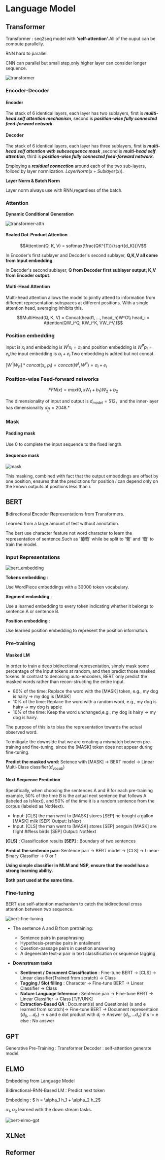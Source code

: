 # Language Model

## Transformer

Transformer : seq2seq model with **'self-attention'**.All of the ouput can be compute parallelly.

RNN hard to parallel.

CNN can parallel but small step,only higher layer can consider longer sequence.

![transformer](DL_Img/notes5/transformer.png)

### Encoder-Decoder

#### Encoder

The stack of 6 identical layers, each layer has two sublayers, first is ***muilti-head self attention mechanism***, second is ***position-wise fully connected feed-forward network***.

#### Decoder

The stack of 6 identical layers, each layer has three sublayers, first is ***multi-head self attention with subesequence mask*** ,second is ***multi-head self attention***, third is ***position-wise fully connected feed-forward network***.

Employing a ***residual connection*** around each of the two sub-layers, folloed by layer normlization. $LayerNorm(x + Sublayer(x))$.

**Layer Norm & Batch Norm** 

Layer norm always use with RNN,regardless of the batch.

### Attention

**Dynamic Conditional Generation**

![transformer-attn](DL_Img/notes5/attention.png)

#### Scaled Dot-Product Attention

$$Attention(Q, K, V) = softmax(\frac{QK^{T}}{\sqrt{d_K}})V$$

In Encoder's first sublayer and Decoder's second sublayer, **Q,K,V all come from Input embedding**.

In Decoder's second sublayer, **Q from Decoder first sublayer output; K,V from Encoder output**.

#### Multi-Head Attention

Multi-head attention allows the model to jointly attend to information from different representation subspaces at different positions. With a single attention head, averaging inhibits this.

$$MultiHead(Q, K, V) = Concat(head1, ..., head_h)W^O\\
head_i = Attention(QW_i^Q, KW_i^K, VW_i^V,)$$

### Position embedding

input is $x_i$ and embedding is $W^I x_i = \alpha_i$,and position embedding is $W^P p_i = e_i$,the input embedding is $\alpha_i + e_i$.Two embedding is added but not concat.

$[ W^I | W_P ] * concat(x_i, p_i) = concat(W^I, W^P) = \alpha_i + e_i$

### Position-wise Feed-forward networks

$$FFN(x) = max(0,xW_1+b_1)W_2+b_2$$

The dimensionality of input and output is $d_{model} = 512$，and the inner-layer has dimensionality $d_{ff} = 2048$.*

### Mask

#### Padding mask

Use 0 to complete the input sequence to the fixed length.

#### Sequence mask

![mask](DL_Img/notes5/transformer-mask.png)

This masking, combined with fact that the output embeddings are offset by one position, ensures that the predictions for position $i$ can depend only on the known outputs at positions less than $i$.

## BERT

**B**idirectional **E**ncoder **R**epresentations from **T**ransformers. 

Learned from a large amount of test without annotation.

The bert use character feature not word character to learn the representation of sentence.Such as '葡萄' while be split to '葡' and '萄' to train the model.
### Input Representations

![bert_embedding](DL_Img/notes5/bert-embed.png)

**Tokens embedding** :

Use WordPiece embeddings with a 30000 token vocabulary.

**Segment embedding** :

Use a learned embedding to every token indicating whether it belongs to sentence A or sentence B.

**Position embedding** :

Use learned position embedding to represent the position information.

### Pre-training

#### Masked LM

In order to train a deep bidirectional representation, simply mask some percentage of the input tokens at random, and then predict those masked tokens. In contrast to denoising auto-encoders, BERT only predict the masked words rather than recon-structing the entire input.

- 80% of the time: Replace the word with the [MASK] token, e.g., my dog is hairy → my dog is [MASK]
- 10% of the time: Replace the word with a random word, e.g., my dog is hairy → my dog is apple
- 10% of the time: Keep the word unchanged,e.g., my dog is hairy → my dog is hairy.

The purpose of this is to bias the representation towards the actual observed word.

To mitigate the downside that we are creating a mismatch between pre-training and fine-tuning, since the [MASK] token does not appear during fine-tuning. 

**Predict the masked word:** Setence with [MASK] → BERT model → Linear Multi-Class classifier($d_{vocab}$)

#### Next Sequence Prediction

Specifically, when choosing the sentences A and B for each pre-training example, 50% of the time B is the actual next sentence that follows A (labeled as IsNext), and 50% of the time it is a random sentence from the corpus (labeled as NotNext). 

- Input: [CLS] the man went to [MASK] stores [SEP] he bought a gallon [MASK] milk [SEP]
  Output: IsNext
- Input: [CLS] the man went to [MASK] stores [SEP] penguin [MASK] are flight ##less birds [SEP]
  Output: NotNext

**[CLS]** : Classification results
**[SEP]** : Boundary of two sentences

**Predict the sentence pair:** Sentence pair → BERT model → [CLS] → Linear-Binary Classifier → 0 or 1

**Using simple classifier in MLM and NSP, ensure that the model has a strong learning ability.**

**Both part used at the same time.**

### Fine-tuning

BERT use self-attention machanism to catch the bidirectional cross attention between two sequence.

![bert-fine-tuning](DL_Img/notes5/bert-fine-tuning.png)

- The sentence A and B from pretraining:
    - Sentence pairs in paraphrasing
    - Hypothesis-premise pairs in entailment
    - Question-passage pairs in question answering
    - A degenerate text-∅ pair in text classification or sequence tagging

- **Downstream tasks**
  - **Sentiment / Document Classification** : Fine-tune BERT → [CLS] → Linear classifier(Trained from scratch) → Class
  - **Tagging / Slot filling** : Character → Fine-tune BERT → Linear Classifier → Class
  - **Nature Language Inference** : Sentence pair → Fine-tune BERT → Linear Classifier → Class [T/F/UNK]
  - **Extraction-Based QA** : Document(s) and Question(e) (s and e learned from scratch)→ Fine-tune BERT → Document representaion {$d_0, ... d_n$} → s and e dot product with $d_i$ → Answer {$d_s, ... d_e$} if s != e else : No answer

## GPT

Generative Pre-Training : Transformer Decoder : self-attention generate model.

## ELMO

Embedding from Language Model

Bidirectional-RNN-Based LM : Predict next token

Embedding : $ h = \alpha_1 h_1 + \alpha_2 h_2$

$\alpha_1, \alpha_2$ learned with the down stream tasks.

![bert-elmo-gpt](DL_Img/notes5/bert-gpt-elmo.png)

## XLNet

## Reformer